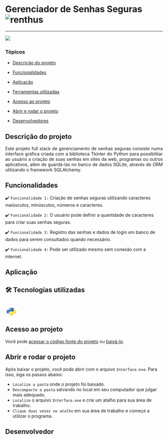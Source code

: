 # Gerenciador de Senhas Seguras <img src="https://komarev.com/ghpvc/?username=renthus&label=Profile%20views&color=0e75b6&style=flat" alt="renthus">
<hr>

<p>
   <img src="http://img.shields.io/static/v1?label=STATUS&message=EM%20DESENVOLVIMENTO&color=RED&style=for-the-badge"/>
</p>

### Tópicos 

- [Descrição do projeto](#descrição-do-projeto)

- [Funcionalidades](#funcionalidades)

- [Aplicação](#aplicação)

- [Ferramentas utilizadas](#ferramentas-utilizadas)

- [Acesso ao projeto](#acesso-ao-projeto)

- [Abrir e rodar o projeto](#abrir-e-rodar-o-projeto)

- [Desenvolvedores](#desenvolvedores)

## Descrição do projeto 

<p align="justify">
Este projeto full stack de gerenciamento de senhas seguras consiste numa interface gráfica criada com a biblioteca Tkinter do Python para possibilitar ao usuário a criação de suas senhas em sites da web, programas ou outros aplicativos, além de guardá-las no banco de dados SQLite, através de ORM utilizando o framework SQLAlchemy.
</p>

## Funcionalidades

:heavy_check_mark: `Funcionalidade 1:` Criação de senhas seguras utilizando caracteres maiúsculos, minúsculos, números e caracteres.

:heavy_check_mark: `Funcionalidade 2:` O usuário pode definir a quantidade de caracteres para criar suas senhas seguras.

:heavy_check_mark: `Funcionalidade 3:` Registro das senhas e dados de login em banco de dados para serem consultados quando necessário.

:heavy_check_mark: `Funcionalidade 4:` Pode ser utilizado mesmo sem conexão com a internet.

## Aplicação

<div align="center">

</div>


## 🛠 Tecnologias utilizadas
<br>
<img align="center" alt="Renato-Python" height="30" width="40" src="https://raw.githubusercontent.com/devicons/devicon/master/icons/python/python-original.svg">

## Acesso ao projeto

Você pode [acessar o código fonte do projeto](https://github.com/renthus/security-passwords-manager-exe) ou [baixá-lo](https://1drv.ms/u/s!AiBuG1LvnB7lfcnLJbxNO55llTw?e=Rx3IvY).

## Abrir e rodar o projeto

Após baixar o projeto, você pode abrir com o arquivo `Interface.exe`. Para isso, siga os passos abaixo:

- `Localize a pasta` onde o projeto foi baixado.
- `Descompacte a pasta` salvando no local em seu computador que julgar mais adequado.
- `Localize` o arquivo `Interface.exe` e crie um atalho para sua área de trabalho.
- `Clique duas vezes no atalho` em sua área de trabalho e começe a utilizar o programa.

## Desenvolvedor